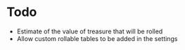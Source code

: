 # Todo
- Estimate of the value of treasure that will be rolled
- Allow custom rollable tables to be added in the settings